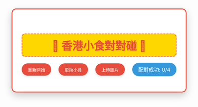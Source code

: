 <!DOCTYPE html>
<html lang="zh-HK">
<head>
<meta charset="UTF-8">
<meta name="viewport" content="width=device-width, initial-scale=1.0">
<title>香港小食對對碰</title>
<style>

        body {

            font-family: 'Noto Sans HK', sans-serif;

            background-color: #fff4e6;

            margin: 0;

            padding: 20px;

            display: flex;

            justify-content: center;

            align-items: center;

            min-height: 100vh;

            background-image: url('https://i.imgur.com/JKjQb0a.png');

            background-size: cover;

            background-attachment: fixed;

        }

        .game-container {

            background-color: rgba(255, 255, 255, 0.9);

            border-radius: 15px;

            padding: 30px;

            box-shadow: 0 10px 25px rgba(0, 0, 0, 0.2);

            text-align: center;

            max-width: 600px;

            width: 100%;

            border: 3px solid #e74c3c;

        }

        h1 {

            color: #e74c3c;

            margin-bottom: 20px;

            font-size: 2.5em;

            text-shadow: 2px 2px 4px rgba(0, 0, 0, 0.1);

            background-color: #ffd700;

            padding: 10px;

            border-radius: 10px;

            border: 2px dashed #e74c3c;

        }

        .controls {

            margin-bottom: 20px;

            display: flex;

            justify-content: space-between;

            align-items: center;

            flex-wrap: wrap;

            gap: 10px;

        }

        button {

            background-color: #e74c3c;

            color: white;

            border: none;

            padding: 10px 20px;

            border-radius: 50px;

            font-family: 'Noto Sans HK', sans-serif;

            font-size: 1em;

            cursor: pointer;

            transition: all 0.3s;

            box-shadow: 0 4px 8px rgba(0, 0, 0, 0.1);

        }

        button:hover {

            background-color: #c0392b;

            transform: translateY(-2px);

        }

        .score {

            background-color: #3498db;

            padding: 10px 20px;

            border-radius: 50px;

            font-size: 1.2em;

            color: white;

        }

        .game-board {

            display: grid;

            grid-template-columns: repeat(4, 1fr);

            gap: 15px;

            margin: 0 auto;

            max-width: 500px;

        }

        .card {

            aspect-ratio: 1/1;

            background-color: #ffd700;

            border-radius: 15px;

            display: flex;

            justify-content: center;

            align-items: center;

            cursor: pointer;

            transition: all 0.3s;

            position: relative;

            box-shadow: 0 5px 10px rgba(0, 0, 0, 0.1);

            font-size: 40px;

            color: #e74c3c;

        }

        .card::before {

            content: "?";

            position: absolute;

            font-size: 50px;

        }

        .card.flipped {

            background-color: white;

        }

        .card.flipped::before {

            content: none;

        }

        .card.matched {

            background-color: #2ecc71;

            cursor: default;

        }

        .card img {

            width: 80%;

            height: 80%;

            object-fit: contain;

            display: none;

        }

        .card.flipped img, .card.matched img {

            display: block;

        }

        .image-selector {

            margin-top: 30px;

            padding: 20px;

            background-color: #f0f9ff;

            border-radius: 15px;

        }

        .image-options {

            display: grid;

            grid-template-columns: repeat(4, 1fr);

            gap: 10px;

            margin: 20px 0;

        }

        .image-option {

            aspect-ratio: 1/1;

            background-color: white;

            border-radius: 10px;

            display: flex;

            justify-content: center;

            align-items: center;

            cursor: pointer;

            border: 3px solid transparent;

            transition: all 0.2s;

        }

        .image-option:hover {

            transform: scale(1.05);

        }

        .image-option.selected {

            border-color: #e74c3c;

        }

        .image-option img {

            width: 80%;

            height: 80%;

            object-fit: contain;

        }

        .uploader {

            margin-top: 30px;

            padding: 20px;

            background-color: #f0f9ff;

            border-radius: 15px;

        }

        #file-input {

            display: none;

        }

        .upload-preview {

            display: grid;

            grid-template-columns: repeat(4, 1fr);

            gap: 10px;

            margin: 20px 0;

        }

        .upload-preview-item {

            aspect-ratio: 1/1;

            background-color: white;

            border-radius: 10px;

            display: flex;

            justify-content: center;

            align-items: center;

            overflow: hidden;

            position: relative;

        }

        .upload-preview-item img {

            width: 100%;

            height: 100%;

            object-fit: cover;

        }

        .upload-preview-item .remove-btn {

            position: absolute;

            top: 5px;

            right: 5px;

            background-color: red;

            color: white;

            border: none;

            border-radius: 50%;

            width: 20px;

            height: 20px;

            font-size: 12px;

            cursor: pointer;

        }

        @media (max-width: 600px) {

            .game-board {

                grid-template-columns: repeat(2, 1fr);

            }

            .image-options {

                grid-template-columns: repeat(2, 1fr);

            }

            .upload-preview {

                grid-template-columns: repeat(2, 1fr);

            }

        }
</style>
<link href="https://fonts.googleapis.com/css2?family=Noto+Sans+HK:wght@700&display=swap" rel="stylesheet">
</head>
<body>
<div class="game-container">
<h1>🍡 香港小食對對碰 🥟</h1>
<div class="controls">
<button id="reset-btn">重新開始</button>
<button id="change-images-btn">更換小食</button>
<button id="upload-images-btn">上傳圖片</button>
<div class="score">配對成功: <span id="matches">0</span>/4</div>
</div>
<div class="game-board" id="game-board"></div>
<div class="image-selector" id="image-selector" style="display:none;">
<h3>選擇小食圖片</h3>
<div class="image-options"></div>
<button id="confirm-images-btn">確認選擇</button>
</div>
<div class="uploader" id="uploader" style="display:none;">
<h3>上傳自訂圖片</h3>
<input type="file" id="file-input" accept="image/*" multiple>
<div class="upload-preview"></div>
<button id="confirm-upload-btn">使用這些圖片</button>
</div>
</div>
<script>

        document.addEventListener('DOMContentLoaded', () => {

            // 香港小食圖片URL

            const defaultFoodImages = [

                'https://i.imgur.com/5XJgZ9U.jpg', // 雞蛋仔

                'https://i.imgur.com/8Kj3L7f.jpg', // 格仔餅

                'https://i.imgur.com/3QjvR9T.jpg', // 魚蛋

                'https://i.imgur.com/9ZLXp1Y.jpg', // 燒賣

                'https://i.imgur.com/2Wmz5qN.jpg', // 蛋撻

                'https://i.imgur.com/7Hk9JjP.jpg', // 腸粉

                'https://i.imgur.com/1MvLQ3Z.jpg', // 碗仔翅

                'https://i.imgur.com/4DkL9yG.jpg'  // 煎釀三寶

            ];

            let foodImages = [...defaultFoodImages];

            let selectedImages = [...defaultFoodImages.slice(0, 4), ...defaultFoodImages.slice(0, 4)];

            let flippedCards = [];

            let matchedPairs = 0;

            let lockBoard = false;

            let uploadedImages = [];

            const gameBoard = document.getElementById('game-board');

            const matchesDisplay = document.getElementById('matches');

            const resetBtn = document.getElementById('reset-btn');

            const changeImagesBtn = document.getElementById('change-images-btn');

            const uploadImagesBtn = document.getElementById('upload-images-btn');

            const imageSelector = document.getElementById('image-selector');

            const imageOptionsContainer = document.querySelector('.image-options');

            const confirmImagesBtn = document.getElementById('confirm-images-btn');

            const uploader = document.getElementById('uploader');

            const fileInput = document.getElementById('file-input');

            const uploadPreview = document.querySelector('.upload-preview');

            const confirmUploadBtn = document.getElementById('confirm-upload-btn');

            // 初始化遊戲

            function initGame() {

                gameBoard.innerHTML = '';

                flippedCards = [];

                matchedPairs = 0;

                matchesDisplay.textContent = '0';

                lockBoard = false;

                // 洗牌

                const shuffledImages = shuffleArray([...selectedImages]);

                // 創建卡片

                shuffledImages.forEach((image, index) => {

                    const card = document.createElement('div');

                    card.classList.add('card');

                    card.dataset.index = index;

                    card.dataset.image = image;

                    const img = document.createElement('img');

                    img.src = image;

                    img.alt = "香港小食圖片";

                    card.appendChild(img);

                    card.addEventListener('click', flipCard);

                    gameBoard.appendChild(card);

                });

            }

            // 翻牌功能

            function flipCard() {

                if (lockBoard) return;

                if (this === flippedCards[0]) return;

                if (this.classList.contains('matched')) return;

                this.classList.add('flipped');

                flippedCards.push(this);

                if (flippedCards.length === 2) {

                    checkForMatch();

                }

            } 
// 檢查是否匹配

            function checkForMatch() {

                const card1 = flippedCards[0];

                const card2 = flippedCards[1];

                const isMatch = card1.dataset.image === card2.dataset.image;

                lockBoard = true;

                if (isMatch) {

                    card1.classList.add('matched');

                    card2.classList.add('matched');

                    matchedPairs++;

                    matchesDisplay.textContent = matchedPairs;

                    flippedCards = [];

                    lockBoard = false;

                    // 檢查遊戲是否結束

                    if (matchedPairs === 4) {

                        setTimeout(() => {

                            alert('恭喜你贏了！所有小食都配對成功！');

                        }, 500);

                    }

                } else {

                    setTimeout(() => {

                        card1.classList.remove('flipped');

                        card2.classList.remove('flipped');

                        flippedCards = [];

                        lockBoard = false;

                    }, 1000);

                }

            }

            // 洗牌函數

            function shuffleArray(array) {

                for (let i = array.length - 1; i > 0; i--) {

                    const j = Math.floor(Math.random() * (i + 1));

                    [array[i], array[j]] = [array[j], array[i]];

                }

                return array;

            }

            // 重置遊戲

            resetBtn.addEventListener('click', initGame);

            // 更換圖片功能

            changeImagesBtn.addEventListener('click', () => {

                imageSelector.style.display = 'block';

                uploader.style.display = 'none';

                populateImageOptions();

            });

            // 上傳圖片功能

            uploadImagesBtn.addEventListener('click', () => {

                uploader.style.display = 'block';

                imageSelector.style.display = 'none';

                fileInput.click();

            });

            // 處理文件上傳

            fileInput.addEventListener('change', handleFileSelect);

            function handleFileSelect(event) {

                const files = event.target.files;

                uploadPreview.innerHTML = '';

                uploadedImages = [];

                if (files.length < 4) {

                    alert('請至少選擇4張圖片！');

                    return;

                }

                // 只取前8張圖片

                const filesToProcess = Array.from(files).slice(0, 8);

                filesToProcess.forEach((file, index) => {

                    const reader = new FileReader();

                    reader.onload = function(e) {

                        const img = document.createElement('img');

                        img.src = e.target.result;

                        // 創建預覽項

                        const previewItem = document.createElement('div');

                        previewItem.classList.add('upload-preview-item');

                        // 添加刪除按鈕

                        const removeBtn = document.createElement('button');

                        removeBtn.classList.add('remove-btn');

                        removeBtn.innerHTML = '×';

                        removeBtn.addEventListener('click', () => {

                            previewItem.remove();

                            uploadedImages = uploadedImages.filter(img => img !== e.target.result);

                        });

                        previewItem.appendChild(img);

                        previewItem.appendChild(removeBtn);

                        uploadPreview.appendChild(previewItem);

                        uploadedImages.push(e.target.result);

                        // 更新食物圖片列表

                        if (index < 8) {

                            foodImages[index] = e.target.result;

                        }

                    };

                    reader.readAsDataURL(file);

                });

            }

            // 確認使用上傳的圖片

            confirmUploadBtn.addEventListener('click', () => {

                if (uploadedImages.length < 4) {

                    alert('請至少上傳4張圖片！');

                    return;

                }

                // 更新選中的圖片

                const newSelected = [];

                uploadedImages.forEach((image, index) => {

                    if (index < 4) {

                        newSelected.push(image);

                    }

                });

                selectedImages = [...newSelected, ...newSelected];

                uploader.style.display = 'none';

                initGame();

            });

            // 填充圖片選項

            function populateImageOptions() {

                imageOptionsContainer.innerHTML = '';

                foodImages.forEach((image, index) => {

                    const option = document.createElement('div');

                    option.classList.add('image-option');

                    if (selectedImages.includes(image)) {

                        option.classList.add('selected');

                    }

                    const img = document.createElement('img');

                    img.src = image;

                    img.alt = "小食選項";

                    option.appendChild(img);

                    option.addEventListener('click', () => {

                        option.classList.toggle('selected');

                    });

                    imageOptionsContainer.appendChild(option);

                });

            }

            // 確認圖片選擇

            confirmImagesBtn.addEventListener('click', () => {

                const selectedOptions = document.querySelectorAll('.image-option.selected');

                if (selectedOptions.length < 4) {

                    alert('請至少選擇4種不同的小食！');

                    return;

                }

                // 更新選中的圖片

                const newSelected = [];

                selectedOptions.forEach((option, index) => {

                    if (index < 4) {

                        const imgSrc = option.querySelector('img').src;

                        newSelected.push(imgSrc);

                    }

                });

                selectedImages = [...newSelected, ...newSelected];

                imageSelector.style.display = 'none';

                initGame();

            });

            // 初始化遊戲

            initGame();

        });
</script>
</body>
</html> 
